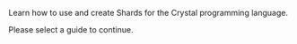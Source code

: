 Learn how to use and create Shards for the Crystal programming language.

Please select a guide to continue.
